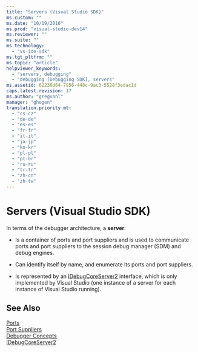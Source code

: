```yaml
---
title: "Servers (Visual Studio SDK)"
ms.custom: ""
ms.date: "10/19/2016"
ms.prod: "visual-studio-dev14"
ms.reviewer: ""
ms.suite: ""
ms.technology: 
  - "vs-ide-sdk"
ms.tgt_pltfrm: ""
ms.topic: "article"
helpviewer_keywords: 
  - "servers, debugging"
  - "debugging [Debugging SDK], servers"
ms.assetid: 62236d64-7956-448c-9ac3-5528f3edac1d
caps.latest.revision: 17
ms.author: "gregvanl"
manager: "ghogen"
translation.priority.mt: 
  - "cs-cz"
  - "de-de"
  - "es-es"
  - "fr-fr"
  - "it-it"
  - "ja-jp"
  - "ko-kr"
  - "pl-pl"
  - "pt-br"
  - "ru-ru"
  - "tr-tr"
  - "zh-cn"
  - "zh-tw"
---
```

# Servers (Visual Studio SDK)
In terms of the debugger architecture, a **server**:  
  
-   Is a container of ports and port suppliers and is used to communicate ports and port suppliers to the session debug manager (SDM) and debug engines.  
  
-   Can identify itself by name, and enumerate its ports and port suppliers.  
  
-   Is represented by an [IDebugCoreServer2](../../extensibility/debugger/reference/idebugcoreserver2.md) interface, which is only implemented by Visual Studio (one instance of a server for each instance of Visual Studio running).  
  
## See Also  
 [Ports](../../extensibility/debugger/ports.md)   
 [Port Suppliers](../../extensibility/debugger/port-suppliers.md)   
 [Debugger Concepts](../../extensibility/debugger/debugger-concepts.md)   
 [IDebugCoreServer2](../../extensibility/debugger/reference/idebugcoreserver2.md)
